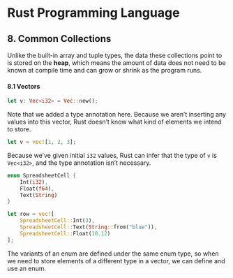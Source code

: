 # Rust Programming Language

## 8. Common Collections

Unlike the built-in array and tuple types, the data these collections point to is stored on the **heap**, which means the amount of data does not need to be known at compile time and can grow or shrink as the program runs.

#### 8.1 Vectors

```rust
let v: Vec<i32> = Vec::new();
```

Note that we added a type annotation here. Because we aren’t inserting any values into this vector, Rust doesn’t know what kind of elements we intend to store.

```rust
let v = vec![1, 2, 3];
```

Because we’ve given initial `i32` values, Rust can infer that the type of `v` is `Vec<i32>`, and the type annotation isn’t necessary.

```rust
enum SpreadsheetCell {
    Int(i32),
    Float(f64),
    Text(String)
}

let row = vec![
    SpreadsheetCell::Int(3),
    SpreadsheetCell::Text(String::from("blue")),
    SpreadsheetCell::Float(10.12)
];
```

The variants of an enum are defined under the same enum type, so when we need to store elements of a different type in a vector, we can define and use an enum.